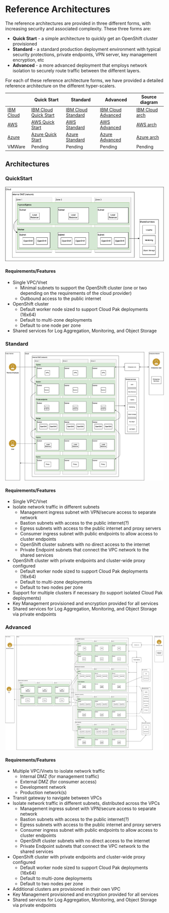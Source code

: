 # Reference Architectures

The reference architectures are provided in three different forms, with increasing security and associated complexity. These three forms are:

- **Quick Start** - a simple architecture to quickly get an OpenShift cluster provisioned
- **Standard** - a standard production deployment environment with typical security protections, private endpoints, VPN server, key management encryption, etc
- **Advanced** - a more advanced deployment that employs network isolation to securely route traffic between the different layers.

For each of these reference architecture forms, we have provided a detailed reference architecture on the different hyper-scalers.

|                                   | Quick Start                                              | Standard                                            | Advanced                                            | Source diagram                                           | 
|-----------------------------------|----------------------------------------------------------|-----------------------------------------------------|-----------------------------------------------------|----------------------------------------------------------|
| [IBM Cloud](ibmcloud/ibmcloud.md) | [IBM Cloud Quick Start](ibmcloud/ibmcloud-quickstart.md) | [IBM Cloud Standard](ibmcloud/ibmcloud-standard.md) | [IBM Cloud Advanced](ibmcloud/ibmcloud-advanced.md) | [IBM Cloud arch](ibmcloud/ibm-cloud-architecture.drawio) |
| [AWS](aws/aws.md)                 | [AWS Quick Start](aws/aws-quickstart.md)                 | [AWS Standard](aws/aws-standard.md)                 | [AWS Advanced](aws/aws-advanced.md)                 | [AWS arch](aws/aws-cloud-architecture-0.7.drawio)        |
| [Azure](azure/azure.md)           | [Azure Quick Start](azure/azure-quickstart.md)           | [Azure Standard](azure/azure-standard.md)           | [Azure Advanced](azure/azure-advanced.md)           | [Azure arch](azure/azure-ref-arch.drawio)                |
| VMWare                            | Pending                                                  | Pending                                             | Pending                                             | Pending                                                  |

## Architectures

### QuickStart

![QuickStart](./ref-arch-software-everywhere-QuickStart.png)

#### Requirements/Features

- Single VPC/Vnet
    - Minimal subnets to support the OpenShift cluster (one or two depending on the requirements of the cloud provider)
    - Outbound access to the public internet
- OpenShift cluster
    - Default worker node sized to support Cloud Pak deployments (16x64)
    - Default to multi-zone deployments
    - Default to one node per zone
- Shared services for Log Aggregation, Monitoring, and Object Storage

### Standard

![Standard](./ref-arch-software-everywhere-Standard.png)

#### Requirements/Features

- Single VPC/Vnet
- Isolate network traffic in different subnets
    - Management ingress subnet with VPN/secure access to separate network
    - Bastion subnets with access to the public internet(?)
    - Egress subnets with access to the public internet and proxy servers
    - Consumer ingress subnet with public endpoints to allow access to cluster endpoints
    - OpenShift cluster subnets with no direct access to the internet
    - Private Endpoint subnets that connect the VPC network to the shared services
- OpenShift cluster with private endpoints and cluster-wide proxy configured
    - Default worker node sized to support Cloud Pak deployments (16x64)
    - Default to multi-zone deployments
    - Default to two nodes per zone
- Support for multiple clusters if necessary (to support isolated Cloud Pak deployments)
- Key Management provisioned and encryption provided for all services
- Shared services for Log Aggregation, Monitoring, and Object Storage via private endpoints

### Advanced

![Advanced](./ref-arch-software-everywhere-Advanced.png)

#### Requirements/Features

- Multiple VPC/Vnets to isolate network traffic
    - Internal DMZ (for management traffic)
    - External DMZ (for consumer access)
    - Development network
    - Production network(s)
- Transit gateway to navigate between VPCs
- Isolate network traffic in different subnets, distributed across the VPCs
    - Management ingress subnet with VPN/secure access to separate network
    - Bastion subnets with access to the public internet(?)
    - Egress subnets with access to the public internet and proxy servers
    - Consumer ingress subnet with public endpoints to allow access to cluster endpoints
    - OpenShift cluster subnets with no direct access to the internet
    - Private Endpoint subnets that connect the VPC network to the shared services
- OpenShift cluster with private endpoints and cluster-wide proxy configured
    - Default worker node sized to support Cloud Pak deployments (16x64)
    - Default to multi-zone deployments
    - Default to two nodes per zone
- Additional clusters are provisioned in their own VPC
- Key Management provisioned and encryption provided for all services
- Shared services for Log Aggregation, Monitoring, and Object Storage via private endpoints

